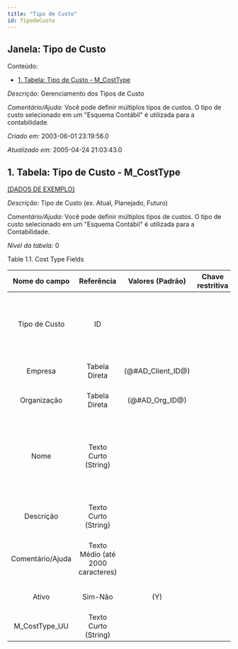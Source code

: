 ```yaml
---
title: "Tipo de Custo"
id: TipodeCusto
---
```

<div id="d240832e1" class="section chapter">

<div class="titlepage">

<div>

<div>

## Janela: Tipo de Custo

</div>

</div>

</div>

<div class="toc">

<div class="toc-title">

Conteúdo:

</div>

  - <span class="section">[1. Tabela: Tipo de Custo -
    M\_CostType](#d240832e22)</span>

</div>

<span class="emphasis">*Descrição:* </span> Gerenciamento dos Tipos de
Custo

<span class="emphasis">*Comentário/Ajuda:* </span>Você pode definir
múltiplos tipos de custos. O tipo de custo selecionado em um "Esquema
Contábil" é utilizada para a contabilidade.

<span class="emphasis"> *Criado em:* </span>2003-06-01 23:19:56.0

<span class="emphasis">*Atualizado em:* </span>2005-04-24 21:03:43.0

<div id="d240832e22" class="section section">

<div class="titlepage">

<div>

<div>

## 1. Tabela: Tipo de Custo - M\_CostType

</div>

</div>

</div>

[\[DADOS DE EXEMPLO\]](data/M_CostType_data)

<span class="emphasis">*Descrição:*</span> Tipo de Custo (ex. Atual,
Planejado, Futuro)

<span class="emphasis">*Comentário/Ajuda:* </span> Você pode definir
múltiplos tipos de custos. O tipo de custo selecionado em um "Esquema
Contábil" é utilizada para a Contabilidade.

<span class="emphasis">*Nível da tabela:* </span>0

</div>

<div id="d240832e39" class="table">

<div class="table-title">

Table 1.1. Cost Type
Fields

</div>

<div class="table-contents">

|  Nome do campo   |            Referência             |   Valores (Padrão)   | Chave restritiva |                Regra de validação                |                 Descrição                 |                                                               Comentário/Ajuda                                                               |
| :--------------: | :-------------------------------: | :------------------: | :--------------: | :----------------------------------------------: | :---------------------------------------: | :------------------------------------------------------------------------------------------------------------------------------------------: |
|  Tipo de Custo   |                ID                 |                      |                  |                                                  | Type of Cost (e.g. Current, Plan, Future) |                   You can define multiple cost types. A cost type selected in an Accounting Schema is used for accounting.                   |
|     Empresa      |           Tabela Direta           | (@\#AD\_Client\_ID@) |                  |        AD\_Client.AD\_Client\_ID \< \> 0         |    (semelhante ao primeiro relatório)     |                                                             (ver o mesmo acima)                                                              |
|   Organização    |           Tabela Direta           |  (@\#AD\_Org\_ID@)   |                  | (AD\_Org.IsSummary='N' OR AD\_Org.AD\_Org\_ID=0) |    (semelhante ao primeiro relatório)     |                                                             (ver o mesmo acima)                                                              |
|       Nome       |       Texto Curto (String)        |                      |                  |                                                  |   Alphanumeric identifier of the entity   | The name of an entity (record) is used as an default search option in addition to the search key. The name is up to 60 characters in length. |
|    Descrição     |       Texto Curto (String)        |                      |                  |                                                  | Optional short description of the record  |                                                 A description is limited to 255 characters.                                                  |
| Comentário/Ajuda | Texto Médio (até 2000 caracteres) |                      |                  |                                                  |              Comment or Hint              |                                 The Help field contains a hint, comment or help about the use of this item.                                  |
|      Ativo       |              Sim-Não              |         (Y)          |                  |                                                  |    (semelhante ao primeiro relatório)     |                                                             (ver o mesmo acima)                                                              |
| M\_CostType\_UU  |       Texto Curto (String)        |                      |                  |                                                  |                                           |                                                                                                                                              |

</div>

</div>

  

</div>
